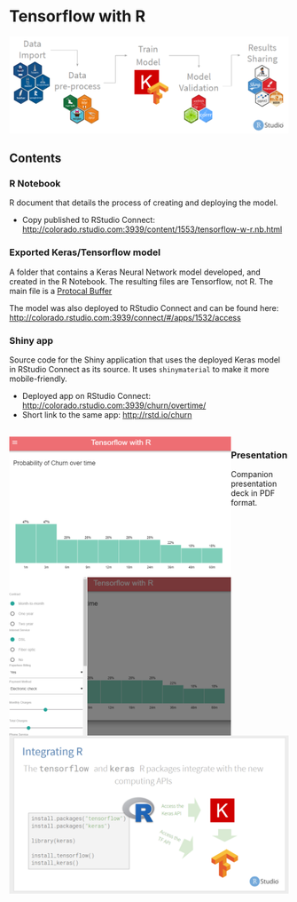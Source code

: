 Tensorflow with R
======================================================

![](images/tfwr.png)

## Contents

### R Notebook

R document that details the process of creating and deploying the model.  

- Copy published to RStudio Connect: http://colorado.rstudio.com:3939/content/1553/tensorflow-w-r.nb.html

### Exported Keras/Tensorflow model

A folder that contains a Keras Neural Network model developed, and created in the R Notebook.  The resulting files are Tensorflow, not R.  The main file is a [Protocal Buffer](https://developers.google.com/protocol-buffers/?hl=en)

The model was also deployed to RStudio Connect and can be found here: http://colorado.rstudio.com:3939/connect/#/apps/1532/access

### Shiny app

Source code for the Shiny application that uses the deployed Keras model in RStudio Connect as its source.  It uses `shinymaterial` to make it more mobile-friendly.

- Deployed app on RStudio Connect: http://colorado.rstudio.com:3939/churn/overtime/
- Short link to the same app: http://rstd.io/churn

<br/>
<div>
  <img src = "images/app1.png" width = '400px' align = 'left'>
  <img src = "images/app2.png" width = '400px' align = 'left'>
</div>

### Presentation 

Companion presentation deck in PDF format. 

<div>
<img src = "images/presentation.png" width = '600' >
</div>
